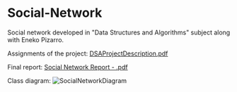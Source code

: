 # Social-Network
Social network developed in "Data Structures and Algorithms" subject along with Eneko Pizarro.

Assignments of the project: [DSAProjectDescription.pdf](https://github.com/Botxan/Social-Network/files/7405955/DSAProjectDescription.pdf)

Final report: [Social Network Report - .pdf](https://github.com/Botxan/Social-Network/files/7855740/Social.Network.Report.-.pdf)

Class diagram: ![SocialNetworkDiagram](https://user-images.githubusercontent.com/33251573/149171093-50f98eb7-7d2b-4c33-a599-52343c4474de.png)
